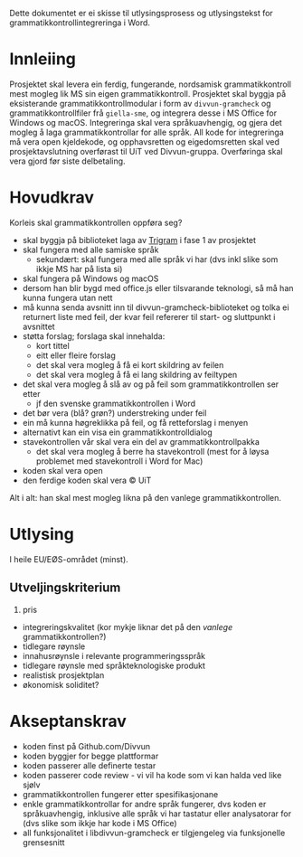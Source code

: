 Dette dokumentet er ei skisse til utlysingsprosess og utlysingstekst for
grammatikkontrollintegreringa i Word.

Innleiing
=========

Prosjektet skal levera ein ferdig, fungerande, nordsamisk grammatikkontroll mest mogleg lik MS sin eigen grammatikkontroll. Prosjektet skal byggja på eksisterande grammatikkontrollmodular i form av `divvun-gramcheck` og grammatikkontrollfiler frå `giella-sme`, og integrera desse i MS Office for Windows og macOS. Integreringa skal vera språkuavhengig, og gjera det mogleg å laga grammatikkontrollar for alle språk. All kode for integreringa må vera open kjeldekode, og opphavsretten og eigedomsretten skal ved prosjektavslutning overførast til UiT ved Divvun-gruppa. Overføringa skal vera gjord før siste delbetaling.


Hovudkrav
=========

Korleis skal grammatikkontrollen oppføra seg?

* skal byggja på biblioteket laga av [Trigram](https://trigram.no/) i fase 1 av prosjektet
* skal fungera med alle samiske språk
  * sekundært: skal fungera med alle språk vi har (dvs inkl slike som ikkje MS har på lista si)
* skal fungera på Windows og macOS
* dersom han blir bygd med office.js eller tilsvarande teknologi, så må han kunna fungera utan nett
* må kunna senda avsnitt inn til divvun-gramcheck-biblioteket og tolka ei returnert liste med feil, der kvar feil refererer til start- og sluttpunkt i avsnittet
* støtta forslag; forslaga skal innehalda:
  * kort tittel
  * eitt eller fleire forslag
  * det skal vera mogleg å få ei kort skildring av feilen
  * det skal vera mogleg å få ei lang skildring av feiltypen
* det skal vera mogleg å slå av og på feil som grammatikkontrollen ser etter
  * jf den svenske grammatikkontrollen i Word
* det bør vera (blå? grøn?) understreking under feil
* ein må kunna høgreklikka på feil, og få retteforslag i menyen
* alternativt kan ein visa ein grammatikkontrolldialog
* stavekontrollen vår skal vera ein del av grammatikkontrollpakka
  * det skal vera mogleg å berre ha stavekontroll (mest for å løysa problemet
    med stavekontroll i Word for Mac)
* koden skal vera open
* den ferdige koden skal vera © UiT

Alt i alt: han skal mest mogleg likna på den vanlege grammatikkontrollen.


Utlysing
========

I heile EU/EØS-området (minst).

Utveljingskriterium
-------------------

1. pris
*  integreringskvalitet (kor mykje liknar det på den *vanlege*
   grammatikkontrollen?)
*  tidlegare røynsle
*  innahusrøynsle i relevante programmeringsspråk
*  tidlegare røynsle med språkteknologiske produkt
*  realistisk prosjektplan
*  økonomisk soliditet?

Akseptanskrav
=============

* koden finst på Github.com/Divvun
* koden byggjer for begge plattformar
* koden passerer alle definerte testar
* koden passerer code review - vi vil ha kode som vi kan halda ved like sjølv
* grammatikkontrollen fungerer etter spesifikasjonane
* enkle grammatikkontrollar for andre språk fungerer, dvs koden er språkuavhengig, inklusive alle språk vi har tastatur eller analysatorar for (dvs slike som ikkje har kode i MS Office)
* all funksjonalitet i libdivvun-gramcheck er tilgjengeleg via funksjonelle grensesnitt
